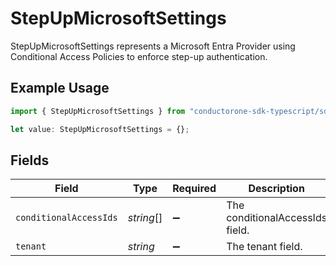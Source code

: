 # StepUpMicrosoftSettings

StepUpMicrosoftSettings represents a Microsoft Entra Provider using Conditional Access Policies to enforce step-up authentication.

## Example Usage

```typescript
import { StepUpMicrosoftSettings } from "conductorone-sdk-typescript/sdk/models/shared";

let value: StepUpMicrosoftSettings = {};
```

## Fields

| Field                           | Type                            | Required                        | Description                     |
| ------------------------------- | ------------------------------- | ------------------------------- | ------------------------------- |
| `conditionalAccessIds`          | *string*[]                      | :heavy_minus_sign:              | The conditionalAccessIds field. |
| `tenant`                        | *string*                        | :heavy_minus_sign:              | The tenant field.               |